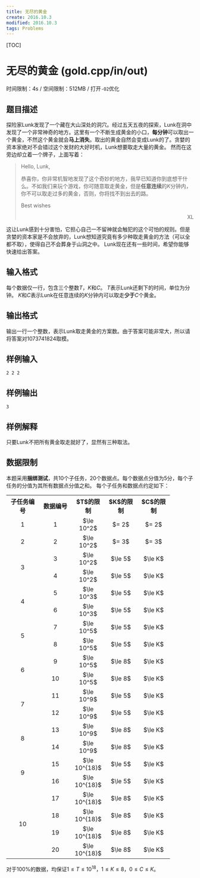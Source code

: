 ```yaml
---
title: 无尽的黄金
create: 2016.10.3
modified: 2016.10.3
tags: Problems
---
```


[TOC]
# 无尽的黄金 (gold.cpp/in/out)
时间限制：4s / 空间限制：512MB / 打开`-O2`优化

## 题目描述
探险家Lunk发现了一个藏在大山深处的洞穴。经过五天五夜的探索，Lunk在洞中发现了一个非常神奇的地方。这里有一个不断生成黄金的小口，**每分钟**可以取出一个黄金，不然这个黄金就会**马上消失**。取出的黄金自然会变成Lunk的了。贪婪的资本家绝对不会错过这个发财的大好时机，Lunk想要取走大量的黄金。
然而在这旁边却立着一个牌子，上面写着：

> Hello, Lunk,
>
> 恭喜你，你非常机智地发现了这个奇妙的地方，我早已知道你到底想干什么。不如我们来玩个游戏，你可随意取走黄金，但是**任意连续**的$K$分钟内，你不可以取走过多的黄金，否则，你将找不到出去的路。
> 
> Best wishes
> <div style="text-align: right">XL</div>

这让Lunk感到十分害怕，它担心自己一不留神就会触犯的这个可怕的规则。但是贪婪的资本家是不会放弃的，Lunk想知道究竟有多少种取走黄金的方法（可以全都不取），使得自己不会葬身于山洞之中。
Lunk现在还有一些时间，希望你能够快速给出答案。

## 输入格式
每个数据仅一行，包含三个整数$T$，$K$和$C$。
$T$表示Lunk还剩下的时间，单位为分钟。
$K$和$C$表示Lunk在任意连续的$K$分钟内可以取走**少于**$C$个黄金。

## 输出格式
输出一行一个整数，表示Lunk取走黄金的方案数。由于答案可能非常大，所以请将答案对$1073741824$取模。

## 样例输入
```
2 2 2
```

## 样例输出
```
3
```

## 样例解释
只要Lunk不把所有黄金取走就好了，显然有三种取法。

## 数据限制
本题采用**捆绑测试**，共$10$个子任务，$20$个数据点。每个数据点分值为$5$分，每个子任务的分值为其所有数据点分值之和。
每个子任务和数据点约定如下：

<table width="100%" border="0" cellpadding="0" cellspacing="0" style="border-collapse:collapse;table-layout:fixed">
<tbody><tr height="18" style="height:13.50pt;">
    <th class="xl65" height="18" width="72" style="height:13.50pt;width:54.00pt;text-align: center" x:str=""><strong>子任务编号</strong></th>
    <th width="72" style="width:54.00pt;text-align: center" x:str=""><strong>数据编号</strong></th>
    <th width="72" style="width:54.00pt;text-align: center" x:str=""><strong>$T$的限制</strong></th>
    <th width="72" style="width:54.00pt;text-align: center" x:str=""><strong>$K$的限制</strong></th>
    <th width="72" style="width:54.00pt;text-align: center" x:str=""><strong>$C$的限制</strong></th>
   </tr>
   <tr height="18" style="height:13.50pt;">
    <td height="18" style="height:13.50pt;text-align: center;line-height:24px" x:num="">1</td>
    <td style="text-align: center" x:num="">1</td>
    <td style="text-align: center" x:str="">$\le 10^2$</td>
    <td style="text-align: center" x:str="">$= 2$</td>
    <td style="text-align: center" x:str="">$= 2$</td>
   </tr>
   <tr height="18" style="height:13.50pt;">
    <td height="18" style="height:13.50pt;text-align: center;line-height:24px" x:num="">2</td>
    <td style="text-align: center" x:num="">2</td>
    <td style="text-align: center" x:str="">$\le 10^2$</td>
    <td style="text-align: center" x:str="">$= 3$</td>
    <td style="text-align: center" x:str="">$= 3$</td>
   </tr>
   <tr height="18" style="height:13.50pt;">
    <td height="36" rowspan="2" style="height:27.00pt;border-right:none;border-bottom:none;text-align: center;line-height:64px" x:num="">3</td>
    <td style="text-align: center" x:num="">3</td>
    <td style="text-align: center" x:str="">$\le 10^2$</td>
    <td style="text-align: center" x:str="">$\le 5$</td>
    <td style="text-align: center" x:str="">$\le K$</td>
   </tr>
   <tr height="18" style="height:13.50pt;">
    <td style="text-align: center" x:num="">4</td>
    <td style="text-align: center" x:str="">$\le 10^2$</td>
    <td style="text-align: center" x:str="">$\le 5$</td>
    <td style="text-align: center" x:str="">$\le K$</td>
   </tr>
   <tr height="18" style="height:13.50pt;">
    <td height="36" rowspan="2" style="height:27.00pt;border-right:none;border-bottom:none;text-align: center;line-height:64px" x:num="">4</td>
    <td style="text-align: center" x:num="">5</td>
    <td style="text-align: center" x:str="">$\le 10^3$</td>
    <td style="text-align: center" x:str="">$\le 5$</td>
    <td style="text-align: center" x:str="">$\le K$</td>
   </tr>
   <tr height="18" style="height:13.50pt;">
    <td style="text-align: center" x:num="">6</td>
    <td style="text-align: center" x:str="">$\le 10^3$</td>
    <td style="text-align: center" x:str="">$\le 5$</td>
    <td style="text-align: center" x:str="">$\le K$</td>
   </tr>
   <tr height="18" style="height:13.50pt;">
    <td height="36" rowspan="2" style="height:27.00pt;border-right:none;border-bottom:none;text-align: center;line-height:64px" x:num="">5</td>
    <td style="text-align: center" x:num="">7</td>
    <td style="text-align: center" x:str="">$\le 10^5$</td>
    <td style="text-align: center" x:str="">$\le 5$</td>
    <td style="text-align: center" x:str="">$\le K$</td>
   </tr>
   <tr height="18" style="height:13.50pt;">
    <td style="text-align: center" x:num="">8</td>
    <td style="text-align: center" x:str="">$\le 10^5$</td>
    <td style="text-align: center" x:str="">$\le 5$</td>
    <td style="text-align: center" x:str="">$\le K$</td>
   </tr>
   <tr height="18" style="height:13.50pt;">
    <td height="36" rowspan="2" style="height:27.00pt;border-right:none;border-bottom:none;text-align: center;line-height:64px" x:num="">6</td>
    <td style="text-align: center" x:num="">9</td>
    <td style="text-align: center" x:str="">$\le 10^5$</td>
    <td style="text-align: center" x:str="">$\le 8$</td>
    <td style="text-align: center" x:str="">$\le K$</td>
   </tr>
   <tr height="18" style="height:13.50pt;">
    <td style="text-align: center" x:num="">10</td>
    <td style="text-align: center" x:str="">$\le 10^5$</td>
    <td style="text-align: center" x:str="">$\le 8$</td>
    <td style="text-align: center" x:str="">$\le K$</td>
   </tr>
   <tr height="18" style="height:13.50pt;">
    <td height="36" rowspan="2" style="height:27.00pt;border-right:none;border-bottom:none;text-align: center;line-height:64px" x:num="">7</td>
    <td style="text-align: center" x:num="">11</td>
    <td style="text-align: center" x:str="">$\le 10^9$</td>
    <td style="text-align: center" x:str="">$\le 5$</td>
    <td style="text-align: center" x:str="">$\le K$</td>
   </tr>
   <tr height="18" style="height:13.50pt;">
    <td style="text-align: center" x:num="">12</td>
    <td style="text-align: center" x:str="">$\le 10^9$</td>
    <td style="text-align: center" x:str="">$\le 5$</td>
    <td style="text-align: center" x:str="">$\le K$</td>
   </tr>
   <tr height="18" style="height:13.50pt;">
    <td height="36" rowspan="2" style="height:27.00pt;border-right:none;border-bottom:none;text-align: center;line-height:64px" x:num="">8</td>
    <td style="text-align: center" x:num="">13</td>
    <td style="text-align: center" x:str="">$\le 10^9$</td>
    <td style="text-align: center" x:str="">$\le 8$</td>
    <td style="text-align: center" x:str="">$\le K$</td>
   </tr>
   <tr height="18" style="height:13.50pt;">
    <td style="text-align: center" x:num="">14</td>
    <td style="text-align: center" x:str="">$\le 10^9$</td>
    <td style="text-align: center" x:str="">$\le 8$</td>
    <td style="text-align: center" x:str="">$\le K$</td>
   </tr>
   <tr height="18" style="height:13.50pt;">
    <td height="36" rowspan="2" align="center" style="height:27.00pt;border-right:none;border-bottom:none;text-align: center;line-height:64px" x:num="">9</td>
    <td style="text-align: center" x:num="">15</td>
    <td style="text-align: center" x:str="">$\le 10^{18}$</td>
    <td style="text-align: center" x:str="">$\le 5$</td>
    <td style="text-align: center" x:str="">$\le K$</td>
   </tr>
   <tr height="18" style="height:13.50pt;">
    <td style="text-align: center" x:num="">16</td>
    <td style="text-align: center" x:str="">$\le 10^{18}$</td>
    <td style="text-align: center" x:str="">$\le 5$</td>
    <td style="text-align: center" x:str="">$\le K$</td>
   </tr>
   <tr height="18" style="height:13.50pt;">
    <td height="72" rowspan="5" align="center" style="height:54.00pt;border-right:none;border-bottom:none;text-align: center;line-height:140px" x:num="">10</td>
    <td style="text-align: center" x:num="">17</td>
    <td style="text-align: center" x:str="">$\le 10^{18}$</td>
    <td style="text-align: center" x:str="">$\le 8$</td>
    <td style="text-align: center" x:str="">$\le K$</td>
   </tr>
   <tr height="18" style="height:13.50pt;">
    <td style="text-align: center" x:num="">18</td>
    <td style="text-align: center" x:str="">$\le 10^{18}$</td>
    <td style="text-align: center" x:str="">$\le 8$</td>
    <td style="text-align: center" x:str="">$\le K$</td>
   </tr>
   <tr height="18" style="height:13.50pt;">
    <td style="text-align: center" x:num="">19</td>
    <td style="text-align: center" x:str="">$\le 10^{18}$</td>
    <td style="text-align: center" x:str="">$\le 8$</td>
    <td style="text-align: center" x:str="">$\le K$</td>
   </tr>
   <tr height="18" style="height:13.50pt;">
    <td style="text-align: center" x:num="">20</td>
    <td style="text-align: center" x:str="">$\le 10^{18}$</td>
    <td style="text-align: center" x:str="">$\le 8$</td>
    <td style="text-align: center" x:str="">$\le K$</td>
   </tr>
</tbody>
</table>
    
对于$100\%$的数据，均保证$1 \le T \le 10^{18}$，$1 \le K \le 8$，$0 \le C \le K$。

